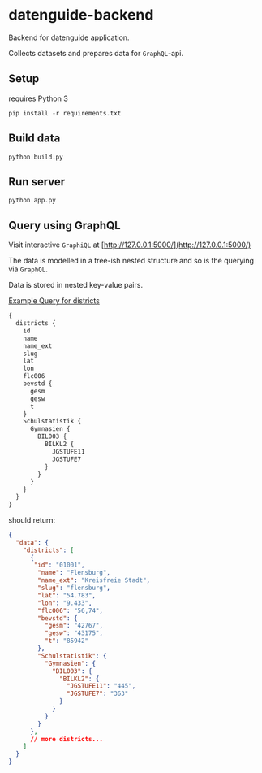 # datenguide-backend

Backend for datenguide application.

Collects datasets and prepares data for `GraphQL`-api.

## Setup

requires Python 3

    pip install -r requirements.txt


## Build data

    python build.py


## Run server

    python app.py

## Query using GraphQL

Visit interactive `GraphiQL` at [http://127.0.0.1:5000/](http://127.0.0.1:5000/)

The data is modelled in a tree-ish nested structure and so is the querying via `GraphQL`.

Data is stored in nested key-value pairs.

[Example Query for districts](http://127.0.0.1:5000/?query=%7B%0A%20%20districts%20%7B%0A%20%20%20%20id%0A%20%20%20%20name%0A%20%20%20%20name_ext%0A%20%20%20%20slug%0A%20%20%20%20lat%0A%20%20%20%20lon%0A%20%20%20%20flc006%0A%20%20%20%20bevstd%20%7B%0A%20%20%20%20%20%20gesm%0A%20%20%20%20%20%20gesw%0A%20%20%20%20%20%20t%0A%20%20%20%20%7D%0A%20%20%20%20Schulstatistik%20%7B%0A%20%20%20%20%20%20Gymnasien%20%7B%0A%20%20%20%20%20%20%20%20BIL003%20%7B%0A%20%20%20%20%20%20%20%20%20%20BILKL2%20%7B%0A%20%20%20%20%20%20%20%20%20%20%20%20JGSTUFE11%0A%20%20%20%20%20%20%20%20%20%20%20%20JGSTUFE7%0A%20%20%20%20%20%20%20%20%20%20%7D%0A%20%20%20%20%20%20%20%20%7D%0A%20%20%20%20%20%20%7D%0A%20%20%20%20%7D%0A%20%20%7D%0A%7D%0A)

```graphql
{
  districts {
    id
    name
    name_ext
    slug
    lat
    lon
    flc006
    bevstd {
      gesm
      gesw
      t
    }
    Schulstatistik {
      Gymnasien {
        BIL003 {
          BILKL2 {
            JGSTUFE11
            JGSTUFE7
          }
        }
      }
    }
  }
}
```

should return:
```json
{
  "data": {
    "districts": [
      {
       "id": "01001",
        "name": "Flensburg",
        "name_ext": "Kreisfreie Stadt",
        "slug": "flensburg",
        "lat": "54.783",
        "lon": "9.433",
        "flc006": "56,74",
        "bevstd": {
          "gesm": "42767",
          "gesw": "43175",
          "t": "85942"
        },
        "Schulstatistik": {
          "Gymnasien": {
            "BIL003": {
              "BILKL2": {
                "JGSTUFE11": "445",
                "JGSTUFE7": "363"
              }
            }
          }
        }
      },
      // more districts...
    ]
  }
}
```
